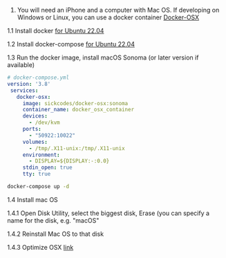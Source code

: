 1. You will need an iPhone and a computer with Mac OS. If developing on Windows or Linux, you can use a docker container [Docker-OSX](https://github.com/sickcodes/Docker-OS)
 
1.1 Install docker [for Ubuntu 22.04](https://www.digitalocean.com/community/tutorials/how-to-install-and-use-docker-on-ubuntu-22-04)

1.2 Install docker-compose  [for Ubuntu 22.04](https://www.digitalocean.com/community/tutorials/how-to-install-and-use-docker-compose-on-ubuntu-22-04)

1.3 Run the docker image, install macOS Sonoma (or later version if available)

```yaml
# docker-compose.yml
version: '3.8'
 services:
   docker-osx:
     image: sickcodes/docker-osx:sonoma
     container_name: docker_osx_container
     devices:
       - /dev/kvm
     ports:
       - "50922:10022"
     volumes:
       - /tmp/.X11-unix:/tmp/.X11-unix
     environment:
       - DISPLAY=${DISPLAY:-:0.0}
     stdin_open: true
     tty: true
 ```
```bash
docker-compose up -d
```

1.4 Install mac OS

1.4.1 Open Disk Utility, select the biggest disk, Erase (you can specify a name for the disk, e.g. "macOS"

1.4.2 Reinstall Mac OS to that disk

1.4.3 Optimize OSX [link](https://github.com/sickcodes/osx-optimizer)


   

